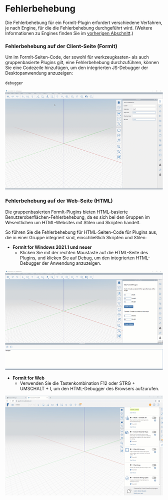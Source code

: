 # Fehlerbehebung

Die Fehlerbehebung für ein FormIt-Plugin erfordert verschiedene Verfahren, je nach Engine, für die die Fehlerbehebung durchgeführt wird. (Weitere Informationen zu Engines finden Sie im [vorherigen Abschnitt](client-side-vs-web-side-engines.md).)

### **Fehlerbehebung auf der Client-Seite (FormIt)**

Um im FormIt-Seiten-Code, der sowohl für werkzeugkasten- als auch gruppenbasierte Plugins gilt, eine Fehlerbehebung durchzuführen, können Sie eine Codezeile hinzufügen, um den integrierten JS-Debugger der Desktopanwendung anzuzeigen:

`debugger`

![](../../../.gitbook/assets/debugger.gif)

### **Fehlerbehebung auf der Web-Seite (HTML)**

Die gruppenbasierten FormIt-Plugins bieten HTML-basierte Benutzeroberflächen-Fehlerbehebung, da es sich bei den Gruppen im Wesentlichen um HTML-Websites mit Stilen und Skripten handelt.

So führen Sie die Fehlerbehebung für HTML-Seiten-Code für Plugins aus, die in einer Gruppe integriert sind, einschließlich Skripten und Stilen:

* **FormIt for Windows 2021.1 und neuer**
   * Klicken Sie mit der rechten Maustaste auf die HTML-Seite des Plugins, und klicken Sie auf Debug, um den integrierten HTML-Debugger der Anwendung anzuzeigen.

![](../../../.gitbook/assets/debugpanelplugin.gif)

* **FormIt for Web**
   * Verwenden Sie die Tastenkombination F12 oder STRG + UMSCHALT + I, um den HTML-Debugger des Browsers aufzurufen.

![](../../../.gitbook/assets/debugonweb.gif)

